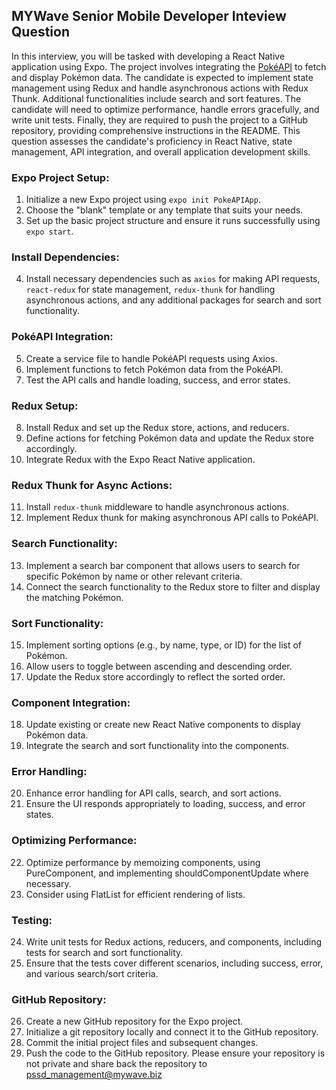 ## MYWave Senior Mobile Developer Inteview Question
In this interview, you will be tasked with developing a React Native application using Expo. The project involves integrating the [PokéAPI](https://pokeapi.co/) to fetch and display Pokémon data. The candidate is expected to implement state management using Redux and handle asynchronous actions with Redux Thunk. Additional functionalities include search and sort features. The candidate will need to optimize performance, handle errors gracefully, and write unit tests. Finally, they are required to push the project to a GitHub repository, providing comprehensive instructions in the README. This question assesses the candidate's proficiency in React Native, state management, API integration, and overall application development skills.

### Expo Project Setup:
1. Initialize a new Expo project using `expo init PokeAPIApp`.
2. Choose the "blank" template or any template that suits your needs.
3. Set up the basic project structure and ensure it runs successfully using `expo start`.

### Install Dependencies:
4. Install necessary dependencies such as `axios` for making API requests, `react-redux` for state management, `redux-thunk` for handling asynchronous actions, and any additional packages for search and sort functionality.

### PokéAPI Integration:
5. Create a service file to handle PokéAPI requests using Axios.
6. Implement functions to fetch Pokémon data from the PokéAPI.
7. Test the API calls and handle loading, success, and error states.

### Redux Setup:
8. Install Redux and set up the Redux store, actions, and reducers.
9. Define actions for fetching Pokémon data and update the Redux store accordingly.
10. Integrate Redux with the Expo React Native application.

### Redux Thunk for Async Actions:
11. Install `redux-thunk` middleware to handle asynchronous actions.
12. Implement Redux thunk for making asynchronous API calls to PokéAPI.

### Search Functionality:
13. Implement a search bar component that allows users to search for specific Pokémon by name or other relevant criteria.
14. Connect the search functionality to the Redux store to filter and display the matching Pokémon.

### Sort Functionality:
15. Implement sorting options (e.g., by name, type, or ID) for the list of Pokémon.
16. Allow users to toggle between ascending and descending order.
17. Update the Redux store accordingly to reflect the sorted order.

### Component Integration:
18. Update existing or create new React Native components to display Pokémon data.
19. Integrate the search and sort functionality into the components.

### Error Handling:
20. Enhance error handling for API calls, search, and sort actions.
21. Ensure the UI responds appropriately to loading, success, and error states.

### Optimizing Performance:
22. Optimize performance by memoizing components, using PureComponent, and implementing shouldComponentUpdate where necessary.
23. Consider using FlatList for efficient rendering of lists.

### Testing:
24. Write unit tests for Redux actions, reducers, and components, including tests for search and sort functionality.
25. Ensure that the tests cover different scenarios, including success, error, and various search/sort criteria.

### GitHub Repository:
26. Create a new GitHub repository for the Expo project.
27. Initialize a git repository locally and connect it to the GitHub repository.
28. Commit the initial project files and subsequent changes.
29. Push the code to the GitHub repository. Please ensure your repository is not private and share back the repository to [pssd_management@mywave.biz](mailto:pssd_management@mywave.biz)

